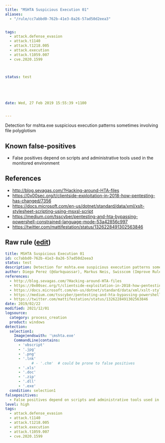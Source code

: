 ```yaml
---
title: "MSHTA Suspicious Execution 01"
aliases:
  - "/rule/cc7abbd0-762b-41e3-8a26-57ad50d2eea3"


tags:
  - attack.defense_evasion
  - attack.t1140
  - attack.t1218.005
  - attack.execution
  - attack.t1059.007
  - cve.2020.1599



status: test





date: Wed, 27 Feb 2019 15:55:39 +1100


---
```


Detection for mshta.exe suspicious execution patterns sometimes involving file polyglotism

<!--more-->


## Known false-positives

* False positives depend on scripts and administrative tools used in the monitored environment



## References

* http://blog.sevagas.com/?Hacking-around-HTA-files
* https://0x00sec.org/t/clientside-exploitation-in-2018-how-pentesting-has-changed/7356
* https://docs.microsoft.com/en-us/dotnet/standard/data/xml/xslt-stylesheet-scripting-using-msxsl-script
* https://medium.com/tsscyber/pentesting-and-hta-bypassing-powershell-constrained-language-mode-53a42856c997
* https://twitter.com/mattifestation/status/1326228491302563846


## Raw rule ([edit](https://github.com/SigmaHQ/sigma/edit/master/rules/windows/process_creation/proc_creation_win_susp_mshta_execution.yml))
```yaml
title: MSHTA Suspicious Execution 01
id: cc7abbd0-762b-41e3-8a26-57ad50d2eea3
status: test
description: Detection for mshta.exe suspicious execution patterns sometimes involving file polyglotism
author: Diego Perez (@darkquassar), Markus Neis, Swisscom (Improve Rule)
references:
  - http://blog.sevagas.com/?Hacking-around-HTA-files
  - https://0x00sec.org/t/clientside-exploitation-in-2018-how-pentesting-has-changed/7356
  - https://docs.microsoft.com/en-us/dotnet/standard/data/xml/xslt-stylesheet-scripting-using-msxsl-script
  - https://medium.com/tsscyber/pentesting-and-hta-bypassing-powershell-constrained-language-mode-53a42856c997
  - https://twitter.com/mattifestation/status/1326228491302563846
date: 2019/02/22
modified: 2021/12/01
logsource:
  category: process_creation
  product: windows
detection:
  selection1:
    Image|endswith: '\mshta.exe'
    CommandLine|contains:
      - 'vbscript'
      - '.jpg'
      - '.png'
      - '.lnk'
            # - '.chm'  # could be prone to false positives
      - '.xls'
      - '.doc'
      - '.zip'
      - '.dll'
      - '.exe'
  condition: selection1
falsepositives:
  - False positives depend on scripts and administrative tools used in the monitored environment
level: high
tags:
  - attack.defense_evasion
  - attack.t1140
  - attack.t1218.005
  - attack.execution
  - attack.t1059.007
  - cve.2020.1599

```
